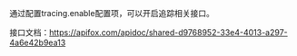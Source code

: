 通过配置tracing.enable配置项，可以开启追踪相关接口。

接口文档：https://apifox.com/apidoc/shared-d9768952-33e4-4013-a297-4a6e42b9ea13